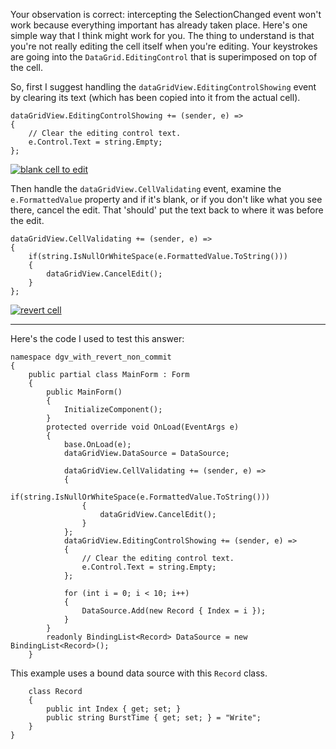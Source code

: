Your observation is correct: intercepting the SelectionChanged event won't work because everything important has already taken place. Here's one simple way that I think might work for you. The thing to understand is that you're not really editing the cell itself when you're editing. Your keystrokes are going into the `DataGrid.EditingControl` that is superimposed on top of the cell.

So, first I suggest handling the `dataGridView.EditingControlShowing` event by clearing its text (which has been copied into it from the actual cell).

```
dataGridView.EditingControlShowing += (sender, e) =>
{
    // Clear the editing control text.
    e.Control.Text = string.Empty;
};
```

[![blank cell to edit][1]][1]

Then handle the `dataGridView.CellValidating` event, examine the `e.FormattedValue` property and if it's blank, or if you don't like what you see there, cancel the edit. That 'should' put the text back to where it was before the edit.

```
dataGridView.CellValidating += (sender, e) =>
{
    if(string.IsNullOrWhiteSpace(e.FormattedValue.ToString()))
    {
        dataGridView.CancelEdit();
    }
};
```

[![revert cell][2]][2]

___

Here's the code I used to test this answer:

```
namespace dgv_with_revert_non_commit
{
    public partial class MainForm : Form
    {
        public MainForm()
        {
            InitializeComponent();
        }
        protected override void OnLoad(EventArgs e)
        {
            base.OnLoad(e);
            dataGridView.DataSource = DataSource;

            dataGridView.CellValidating += (sender, e) =>
            {
                if(string.IsNullOrWhiteSpace(e.FormattedValue.ToString()))
                {
                    dataGridView.CancelEdit();
                }
            };
            dataGridView.EditingControlShowing += (sender, e) =>
            {
                // Clear the editing control text.
                e.Control.Text = string.Empty;
            };

            for (int i = 0; i < 10; i++)
            {
                DataSource.Add(new Record { Index = i });
            }
        }
        readonly BindingList<Record> DataSource = new BindingList<Record>();
    }
```

This example uses a bound data source with this `Record` class.

```
    class Record
    {
        public int Index { get; set; }
        public string BurstTime { get; set; } = "Write";
    }
}
```




  [1]: https://i.stack.imgur.com/6eJ4e.png
  [2]: https://i.stack.imgur.com/aK2c5.png